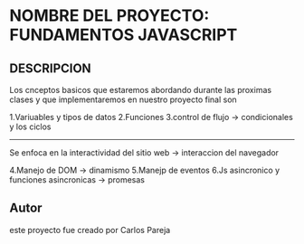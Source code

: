 # NOMBRE DEL PROYECTO: FUNDAMENTOS JAVASCRIPT
## DESCRIPCION
Los cnceptos basicos que estaremos abordando durante las proximas clases y que implementaremos en nuestro proyecto final son

1.Variuables y tipos de datos
2.Funciones
3.control de flujo -> condicionales y los ciclos

------------------------------------------------------------------------------

Se enfoca en la interactividad del sitio web -> interaccion del navegador

4.Manejo de DOM -> dinamismo
5.Manejp de eventos
6.Js asincronico y funciones asincronicas -> promesas

## Autor
este proyecto fue creado por Carlos Pareja